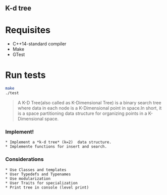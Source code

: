 ## K-d tree

# Requisites
- C++14-standard compiler
- Make
- GTest

# Run tests
```bash
make
./test
```

> A K-D Tree(also called as K-Dimensional Tree) is a binary search tree where data in each node is a K-Dimensional point in space.In short, it is a space partitioning  data structure for organizing points in a K-Dimensional space.

### Implement!
	* Implement a *k-d tree* (k=2)  data structure.
	* Implemente functions for insert and search. 

### Considerations
	* Use Classes and templates
	* User Typedefs and Typenames
	* Use modularization
	* User Traits for specialization 
	* Print tree in console (level print)
